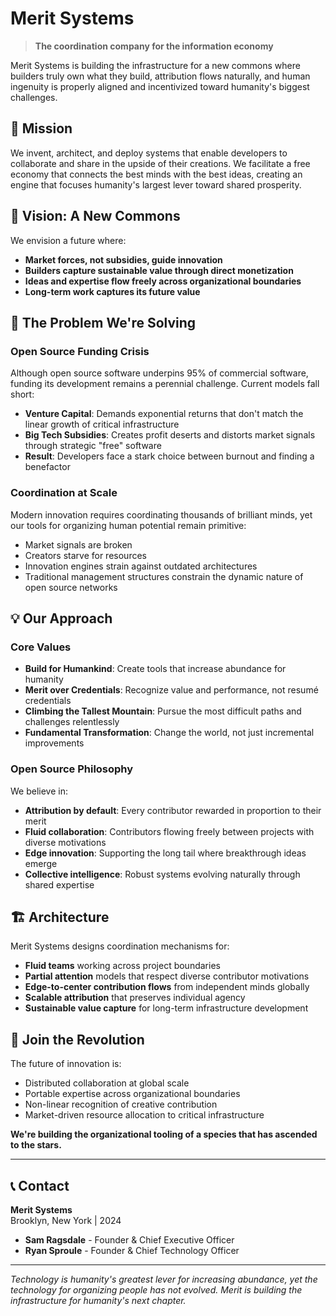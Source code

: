 # Merit Systems

> **The coordination company for the information economy**

Merit Systems is building the infrastructure for a new commons where builders truly own what they build, attribution flows naturally, and human ingenuity is properly aligned and incentivized toward humanity's biggest challenges.

## 🎯 Mission

We invent, architect, and deploy systems that enable developers to collaborate and share in the upside of their creations. We facilitate a free economy that connects the best minds with the best ideas, creating an engine that focuses humanity's largest lever toward shared prosperity.

## 🚀 Vision: A New Commons

We envision a future where:
- **Market forces, not subsidies, guide innovation**
- **Builders capture sustainable value through direct monetization**
- **Ideas and expertise flow freely across organizational boundaries**
- **Long-term work captures its future value**

## 🔧 The Problem We're Solving

### Open Source Funding Crisis
Although open source software underpins 95% of commercial software, funding its development remains a perennial challenge. Current models fall short:

- **Venture Capital**: Demands exponential returns that don't match the linear growth of critical infrastructure
- **Big Tech Subsidies**: Creates profit deserts and distorts market signals through strategic "free" software
- **Result**: Developers face a stark choice between burnout and finding a benefactor

### Coordination at Scale
Modern innovation requires coordinating thousands of brilliant minds, yet our tools for organizing human potential remain primitive:
- Market signals are broken
- Creators starve for resources  
- Innovation engines strain against outdated architectures
- Traditional management structures constrain the dynamic nature of open source networks

## 💡 Our Approach

### Core Values
- **Build for Humankind**: Create tools that increase abundance for humanity
- **Merit over Credentials**: Recognize value and performance, not resumé credentials
- **Climbing the Tallest Mountain**: Pursue the most difficult paths and challenges relentlessly
- **Fundamental Transformation**: Change the world, not just incremental improvements

### Open Source Philosophy
We believe in:
- **Attribution by default**: Every contributor rewarded in proportion to their merit
- **Fluid collaboration**: Contributors flowing freely between projects with diverse motivations
- **Edge innovation**: Supporting the long tail where breakthrough ideas emerge
- **Collective intelligence**: Robust systems evolving naturally through shared expertise

## 🏗️ Architecture

Merit Systems designs coordination mechanisms for:
- **Fluid teams** working across project boundaries
- **Partial attention** models that respect diverse contributor motivations  
- **Edge-to-center contribution flows** from independent minds globally
- **Scalable attribution** that preserves individual agency
- **Sustainable value capture** for long-term infrastructure development

## 🌟 Join the Revolution

The future of innovation is:
- Distributed collaboration at global scale
- Portable expertise across organizational boundaries
- Non-linear recognition of creative contribution
- Market-driven resource allocation to critical infrastructure

**We're building the organizational tooling of a species that has ascended to the stars.**

---

## 📞 Contact

**Merit Systems**  
Brooklyn, New York | 2024

- **Sam Ragsdale** - Founder & Chief Executive Officer
- **Ryan Sproule** - Founder & Chief Technology Officer

---

*Technology is humanity's greatest lever for increasing abundance, yet the technology for organizing people has not evolved. Merit is building the infrastructure for humanity's next chapter.*
